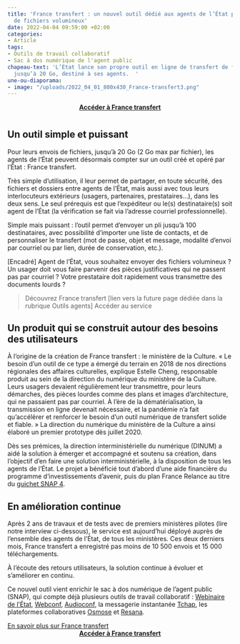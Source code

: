 ```yaml
---
title: 'France transfert : un nouvel outil dédié aux agents de l’État pour l’envoi
  de fichiers volumineux'
date: 2022-04-04 09:59:00 +02:00
categories:
- Article
tags:
- Outils de travail collaboratif
- Sac à dos numérique de l'agent public
chapeau-text: 'L’État lance son propre outil en ligne de transfert de fichiers volumineux,
  jusqu’à 20 Go, destiné à ses agents.  '
une-ou-diaporama:
- image: "/uploads/2022_04_01_800x430_France-transfert3.png"
---
```


<div align="center" style="margin-bottom: 40px"><a href="https://francetransfert.numerique.gouv.fr/" class="button" alt="Accéder à France transfert - Lien externe"><b>Accéder à France transfert</b></a> </div>

## Un outil simple et puissant

Pour leurs envois de fichiers, jusqu’à 20 Go (2 Go max par fichier), les agents de l’État peuvent désormais compter sur un outil créé et opéré par l’État : France transfert.

Très simple d’utilisation, il leur permet de partager, en toute sécurité, des fichiers et dossiers entre agents de l’État, mais aussi avec tous leurs interlocuteurs extérieurs (usagers, partenaires, prestataires…), dans les deux sens. Le seul prérequis est que l’expéditeur ou le(s) destinataire(s) soit agent de l’État (la vérification se fait via l’adresse courriel professionnelle).

Simple mais puissant : l’outil permet d’envoyer un pli jusqu’à 100 destinataires, avec possibilité d’importer une liste de contacts, et de personnaliser le transfert (mot de passe, objet et message, modalité d’envoi par courriel ou par lien, durée de conservation, etc.).

\[Encadré\]
Agent de l’État, vous souhaitez envoyer des fichiers volumineux ?
Un usager doit vous faire parvenir des pièces justificatives qui ne passent pas par courriel ?
Votre prestataire doit rapidement vous transmettre des documents lourds ?

> Découvrez France transfert \[lien vers la future page dédiée dans la rubrique Outils agents\]
> Accéder au service

## Un produit qui se construit autour des besoins des utilisateurs

À l’origine de la création de France transfert : le ministère de la Culture.
« Le besoin d’un outil de ce type a émergé du terrain en 2018 de nos directions régionales des affaires culturelles, explique Estelle Cheng, responsable produit au sein de la direction du numérique du ministère de la Culture. Leurs usagers devaient régulièrement leur transmettre, pour leurs démarches, des pièces lourdes comme des plans et images d’architecture, qui ne passaient pas par courriel. À l’ère de la dématérialisation, la transmission en ligne devenait nécessaire, et la pandémie n’a fait qu’accélérer et renforcer le besoin d’un outil numérique de transfert solide et fiable. »
La direction du numérique du ministère de la Culture a ainsi élaboré un premier prototype dès juillet 2020.

Dès ses prémices, la direction interministérielle du numérique (DINUM) a aidé la solution à émerger et accompagné et soutenu sa création, dans l’objectif d’en faire une solution interministérielle, à la disposition de tous les agents de l’État. Le projet a bénéficié tout d’abord d’une aide financière du programme d’investissements d’avenir, puis du plan France Relance au titre du [guichet SNAP 4](https://france-relance.transformation.gouv.fr/b8f4-developper-des-outils-de-communication-et-de-).

## En amélioration continue

Après 2 ans de travaux et de tests avec de premiers ministères pilotes (lire notre interview ci-dessous), le service est aujourd’hui déployé auprès de l’ensemble des agents de l’État, de tous les ministères. Ces deux derniers mois, France transfert a enregistré pas moins de 10 500 envois et 15 000 téléchargements.

À l’écoute des retours utilisateurs, la solution continue à évoluer et s’améliorer en continu.

Ce nouvel outil vient enrichir le sac à dos numérique de l’agent public (SNAP), qui compte déjà plusieurs outils de travail collaboratif : [Webinaire de l’État](https://www.numerique.gouv.fr/outils-agents/webinaire-etat/), [Webconf](https://www.numerique.gouv.fr/outils-agents/webconference-etat/), [Audioconf](https://www.numerique.gouv.fr/outils-agents/audioconference-etat/), la messagerie instantanée [Tchap](https://www.numerique.gouv.fr/outils-agents/tchap-messagerie-instantanee-etat/), les plateformes collaboratives [Osmose](https://www.numerique.gouv.fr/outils-agents/osmose/) et [Resana](https://www.numerique.gouv.fr/outils-agents/resana/).

<div class="lien-important"><a href="/outils-agents/france-transfert/"> En savoir plus sur France transfert</a></div>
<div align="center" style="margin-bottom: 40px"><a href="https://francetransfert.numerique.gouv.fr/" class="button" alt="Accéder à France transfert - Lien externe"><b>Accéder à France transfert</b></a> </div>